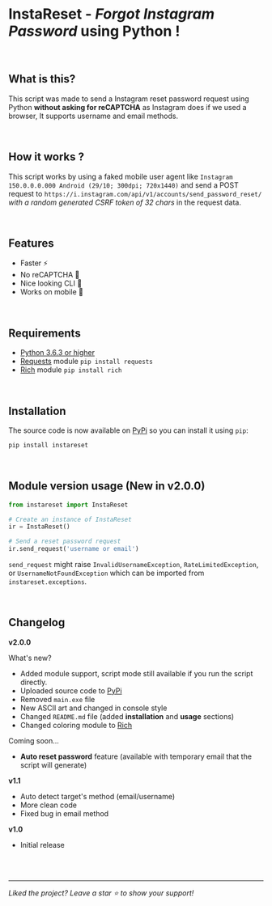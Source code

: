 # InstaReset - _Forgot Instagram Password_ using Python !

<br>

## What is this?
This script was made to send a Instagram reset password request using Python **without asking for reCAPTCHA** as Instagram does if we used a browser, It supports username and email methods.

<br>

## How it works ?
This script works by using a faked mobile user agent like `Instagram 150.0.0.0.000 Android (29/10; 300dpi; 720x1440)` and send a POST request to `https://i.instagram.com/api/v1/accounts/send_password_reset/` _with a random generated CSRF token of 32 chars_ in the request data.

<br>

## Features
- Faster ⚡
- No reCAPTCHA 🤖
- Nice looking CLI 🎨
- Works on mobile 📱

<br>

## Requirements
- [Python 3.6.3 or higher](https://www.python.org/downloads/)
- [Requests](https://pypi.org/project/requests/) module `pip install requests`
- [Rich](https://pypi.org/project/rich/) module `pip install rich`

<br>

## Installation

The source code is now available on [PyPi](https://pypi.org/project/instareset/) so you can install it using `pip`:

```bash
pip install instareset
```

<br>

## Module version usage (New in v2.0.0)

```python
from instareset import InstaReset

# Create an instance of InstaReset
ir = InstaReset()

# Send a reset password request
ir.send_request('username or email')
```

`send_request` might raise `InvalidUsernameException`, `RateLimitedException`, or `UsernameNotFoundException` which can be imported from `instareset.exceptions`.

<br>

## Changelog

**v2.0.0**

What's new?
- Added module support, script mode still available if you run the script directly.
- Uploaded source code to [PyPi](https://pypi.org/project/instareset/)
- Removed `main.exe` file
- New ASCII art and changed in console style
- Changed `README.md` file (added **installation** and **usage** sections)
- Changed coloring module to [Rich](https://pypi.org/project/rich/)

Coming soon...
- **Auto reset password** feature (available with temporary email that the script will generate)

**v1.1**
- Auto detect target's method (email/username)
- More clean code
- Fixed bug in email method

**v1.0**
- Initial release

<br><br><hr>

_Liked the project? Leave a star ⭐ to show your support!_
